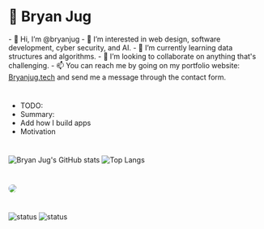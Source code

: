 <h1>👾 Bryan Jug</h1>
- 👋 Hi, I’m @bryanjug
- 👀 I’m interested in web design, software development, cyber security, and AI. 
- 🌱 I’m currently learning data structures and algorithms.
- 💞️ I’m looking to collaborate on anything that's challenging.
- 📫 You can reach me by going on my portfolio website: <a href="https://bryanjug.tech" target="_blank">Bryanjug.tech</a> and send me a message through the contact form.

#

- TODO:
- Summary:
- Add how I build apps
- Motivation

#

![Bryan Jug's GitHub stats](https://github-readme-stats.vercel.app/api?username=bryanjug&show_icons=true&theme=dark&count_private=true&include_all_commits=true&line_height=28&bg_color=60,0c0c0c,2b0077&card_width=450)
![Top Langs](https://github-readme-stats.vercel.app/api/top-langs/?username=bryanjug&theme=dark&langs_count=10&bg_color=60,0c0c0c,2b0077&layout=compact)

#

<img src="https://wakatime.com/share/@Bryanjug/044f888d-033a-46fa-a25b-bb02e3e1e4f0.png" style="border-radius: 50px"/>

#

![status](https://badge.stateful.com/bryanjug/status.svg) ![status](https://badge.stateful.com/bryanjug/dnd.svg)

<!---
bryanjug/bryanjug is a ✨ special ✨ repository because its `README.md` (this file) appears on your GitHub profile.
You can click the Preview link to take a look at your changes.
--->
